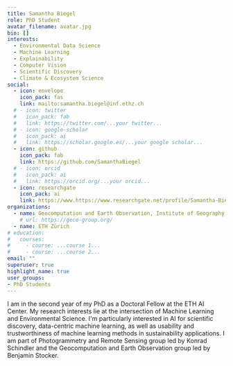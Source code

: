 ```yaml
---
title: Samantha Biegel
role: PhD Student
avatar_filename: avatar.jpg
bio: []
interests:
  - Environmental Data Science
  - Machine Learning
  - Explainability
  - Computer Vision
  - Scientific Discovery
  - Climate & Ecosystem Science
social:
  - icon: envelope
    icon_pack: fas
    link: mailto:samantha.biegel@inf.ethz.ch
  # - icon: twitter
  #   icon_pack: fab
  #   link: https://twitter.com/...your twitter...
  # - icon: google-scholar
  #   icon_pack: ai
  #   link: https://scholar.google.es/...your google scholar...
  - icon: github
    icon_pack: fab
    link: https://github.com/SamanthaBiegel
  # - icon: orcid
  #   icon_pack: ai
  #   link: https://orcid.org/...your orcid...
  - icon: researchgate
    icon_pack: ai
    link: https://www.https://www.researchgate.net/profile/Samantha-Biegel
organizations:
  - name: Geocomputation and Earth Observation, Institute of Geography, University of Bern
    # url: https://geco-group.org/
  - name: ETH Zürich
# education:
#   courses:
#     - course: ...course 1...
#     - course: ...course 2...
email: ""
superuser: true
highlight_name: true
user_groups:
- PhD Students
---
```


I am in the second year of my PhD as a Doctoral Fellow at the ETH AI Center. My research interests lie at the intersection of Machine Learning and Environmental Science. I'm particularly interested in AI for scientific discovery, data-centric machine learning, as well as usability and trustworthiness of machine learning methods in sustainability applications. I am part of Photogrammetry and Remote Sensing group led by Konrad Schindler and the Geocomputation and Earth Observation group led by Benjamin Stocker.


<!-- {{< icon name="download" pack="fas" >}} Download my {{< staticref "files/cv.pdf" "newtab" >}}CV{{< /staticref >}}. -->
